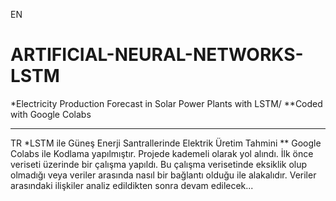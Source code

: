 EN
# ARTIFICIAL-NEURAL-NETWORKS-LSTM
*Electricity Production Forecast in Solar Power Plants with LSTM/
**Coded with Google Colabs 



-----
TR
*LSTM ile Güneş Enerji Santrallerinde Elektrik Üretim Tahmini
** Google Colabs ile Kodlama yapılmıştır.
Projede kademeli olarak yol alındı. İlk önce veriseti üzerinde bir çalışma yapıldı. Bu çalışma verisetinde eksiklik olup olmadığı veya veriler arasında nasıl bir bağlantı olduğu ile alakalıdır. Veriler arasındaki ilişkiler analiz edildikten sonra devam edilecek...


